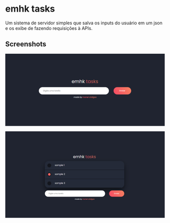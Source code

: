 
# emhk tasks

Um sistema de servidor simples que salva os inputs do usuário em um json e os exibe de fazendo requisições à APIs.


## Screenshots

![App Screenshot](https://github.com/emanoelhenrick/emhkTask/blob/e5acf2e8540cd64b95fef6b606f1e55da4aa75a3/emhktasks.PNG)

![App Screenshot](https://github.com/emanoelhenrick/emhkTask/blob/e5acf2e8540cd64b95fef6b606f1e55da4aa75a3/emhktasks2.PNG)

